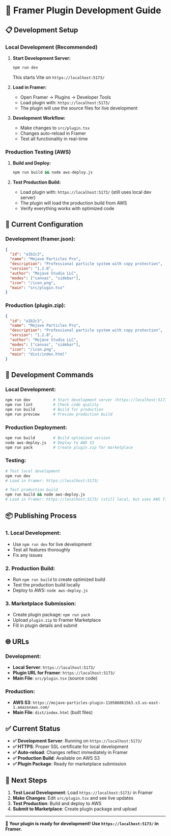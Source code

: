 # 🚀 Framer Plugin Development Guide

## 📋 Development Setup

### **Local Development (Recommended)**

1. **Start Development Server:**
   ```bash
   npm run dev
   ```
   This starts Vite on `https://localhost:5173/`

2. **Load in Framer:**
   - Open Framer → Plugins → Developer Tools
   - Load plugin with: `https://localhost:5173/`
   - The plugin will use the source files for live development

3. **Development Workflow:**
   - Make changes to `src/plugin.tsx`
   - Changes auto-reload in Framer
   - Test all functionality in real-time

### **Production Testing (AWS)**

1. **Build and Deploy:**
   ```bash
   npm run build && node aws-deploy.js
   ```

2. **Test Production Build:**
   - Load plugin with: `https://localhost:5173/` (still uses local dev server)
   - The plugin will load the production build from AWS
   - Verify everything works with optimized code

## 🔧 Current Configuration

### **Development (framer.json):**
```json
{
  "id": "a1b2c3",
  "name": "Mojave Particles Pro",
  "description": "Professional particle system with copy protection",
  "version": "1.2.0",
  "author": "Mojave Studio LLC",
  "modes": ["canvas", "sidebar"],
  "icon": "/icon.png",
  "main": "src/plugin.tsx"
}
```

### **Production (plugin.zip):**
```json
{
  "id": "a1b2c3",
  "name": "Mojave Particles Pro",
  "description": "Professional particle system with copy protection",
  "version": "1.2.0",
  "author": "Mojave Studio LLC",
  "modes": ["canvas", "sidebar"],
  "icon": "/icon.png",
  "main": "dist/index.html"
}
```

## 🎯 Development Commands

### **Local Development:**
```bash
npm run dev          # Start development server (https://localhost:5173/)
npm run lint         # Check code quality
npm run build        # Build for production
npm run preview      # Preview production build
```

### **Production Deployment:**
```bash
npm run build        # Build optimized version
node aws-deploy.js   # Deploy to AWS S3
npm run pack         # Create plugin.zip for marketplace
```

### **Testing:**
```bash
# Test local development
npm run dev
# Load in Framer: https://localhost:5173/

# Test production build
npm run build && node aws-deploy.js
# Load in Framer: https://localhost:5173/ (still local, but uses AWS files)
```

## 📦 Publishing Process

### **1. Local Development:**
- Use `npm run dev` for live development
- Test all features thoroughly
- Fix any issues

### **2. Production Build:**
- Run `npm run build` to create optimized build
- Test the production build locally
- Deploy to AWS: `node aws-deploy.js`

### **3. Marketplace Submission:**
- Create plugin package: `npm run pack`
- Upload `plugin.zip` to Framer Marketplace
- Fill in plugin details and submit

## 🌐 URLs

### **Development:**
- **Local Server**: `https://localhost:5173/`
- **Plugin URL for Framer**: `https://localhost:5173/`
- **Main File**: `src/plugin.tsx` (source code)

### **Production:**
- **AWS S3**: `https://mojave-particles-plugin-110586061563.s3.us-east-1.amazonaws.com/`
- **Main File**: `dist/index.html` (built files)

## ✅ Current Status

- **✅ Development Server**: Running on `https://localhost:5173/`
- **✅ HTTPS**: Proper SSL certificate for local development
- **✅ Auto-reload**: Changes reflect immediately in Framer
- **✅ Production Build**: Available on AWS S3
- **✅ Plugin Package**: Ready for marketplace submission

## 🚀 Next Steps

1. **Test Local Development**: Load `https://localhost:5173/` in Framer
2. **Make Changes**: Edit `src/plugin.tsx` and see live updates
3. **Test Production**: Build and deploy to AWS
4. **Submit to Marketplace**: Create plugin package and upload

---

**🎯 Your plugin is ready for development! Use `https://localhost:5173/` in Framer.** 